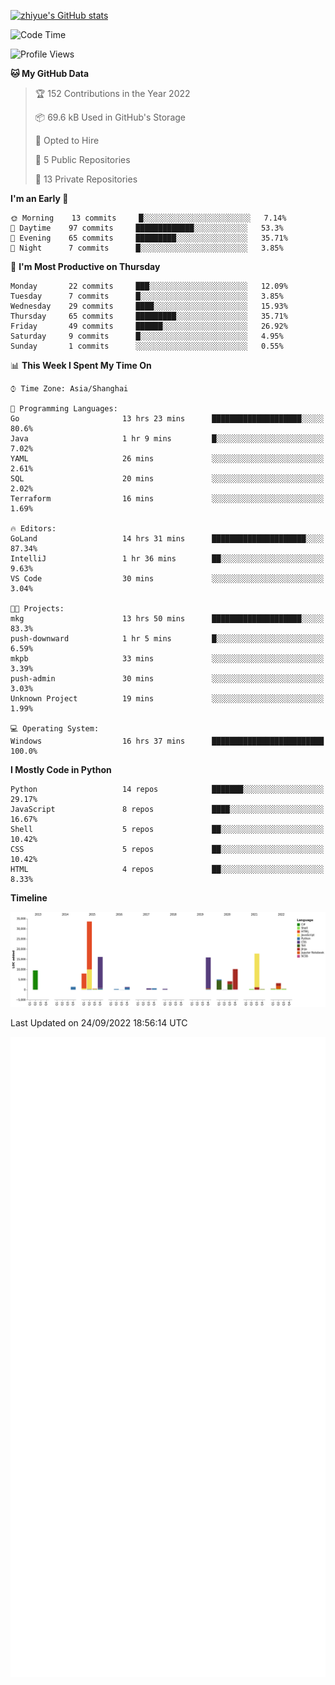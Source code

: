 
[![zhiyue's GitHub stats](https://github-readme-stats.vercel.app/api?username=zhiyue)](https://github.com/anuraghazra/github-readme-stats&&show_icons=true)

<!--START_SECTION:waka-->
![Code Time](http://img.shields.io/badge/Code%20Time-683%20hrs%2017%20mins-blue)

![Profile Views](http://img.shields.io/badge/Profile%20Views-1-blue)

**🐱 My GitHub Data** 

> 🏆 152 Contributions in the Year 2022
 > 
> 📦 69.6 kB Used in GitHub's Storage 
 > 
> 💼 Opted to Hire
 > 
> 📜 5 Public Repositories 
 > 
> 🔑 13 Private Repositories  
 > 
**I'm an Early 🐤** 

```text
🌞 Morning    13 commits     █░░░░░░░░░░░░░░░░░░░░░░░░   7.14% 
🌆 Daytime    97 commits     █████████████░░░░░░░░░░░░   53.3% 
🌃 Evening    65 commits     █████████░░░░░░░░░░░░░░░░   35.71% 
🌙 Night      7 commits      █░░░░░░░░░░░░░░░░░░░░░░░░   3.85%

```
📅 **I'm Most Productive on Thursday** 

```text
Monday       22 commits     ███░░░░░░░░░░░░░░░░░░░░░░   12.09% 
Tuesday      7 commits      █░░░░░░░░░░░░░░░░░░░░░░░░   3.85% 
Wednesday    29 commits     ████░░░░░░░░░░░░░░░░░░░░░   15.93% 
Thursday     65 commits     █████████░░░░░░░░░░░░░░░░   35.71% 
Friday       49 commits     ██████░░░░░░░░░░░░░░░░░░░   26.92% 
Saturday     9 commits      █░░░░░░░░░░░░░░░░░░░░░░░░   4.95% 
Sunday       1 commits      ░░░░░░░░░░░░░░░░░░░░░░░░░   0.55%

```


📊 **This Week I Spent My Time On** 

```text
⌚︎ Time Zone: Asia/Shanghai

💬 Programming Languages: 
Go                       13 hrs 23 mins      ████████████████████░░░░░   80.6% 
Java                     1 hr 9 mins         █░░░░░░░░░░░░░░░░░░░░░░░░   7.02% 
YAML                     26 mins             ░░░░░░░░░░░░░░░░░░░░░░░░░   2.61% 
SQL                      20 mins             ░░░░░░░░░░░░░░░░░░░░░░░░░   2.02% 
Terraform                16 mins             ░░░░░░░░░░░░░░░░░░░░░░░░░   1.69%

🔥 Editors: 
GoLand                   14 hrs 31 mins      █████████████████████░░░░   87.34% 
IntelliJ                 1 hr 36 mins        ██░░░░░░░░░░░░░░░░░░░░░░░   9.63% 
VS Code                  30 mins             ░░░░░░░░░░░░░░░░░░░░░░░░░   3.04%

🐱‍💻 Projects: 
mkg                      13 hrs 50 mins      ████████████████████░░░░░   83.3% 
push-downward            1 hr 5 mins         █░░░░░░░░░░░░░░░░░░░░░░░░   6.59% 
mkpb                     33 mins             ░░░░░░░░░░░░░░░░░░░░░░░░░   3.39% 
push-admin               30 mins             ░░░░░░░░░░░░░░░░░░░░░░░░░   3.03% 
Unknown Project          19 mins             ░░░░░░░░░░░░░░░░░░░░░░░░░   1.99%

💻 Operating System: 
Windows                  16 hrs 37 mins      █████████████████████████   100.0%

```

**I Mostly Code in Python** 

```text
Python                   14 repos            ███████░░░░░░░░░░░░░░░░░░   29.17% 
JavaScript               8 repos             ████░░░░░░░░░░░░░░░░░░░░░   16.67% 
Shell                    5 repos             ██░░░░░░░░░░░░░░░░░░░░░░░   10.42% 
CSS                      5 repos             ██░░░░░░░░░░░░░░░░░░░░░░░   10.42% 
HTML                     4 repos             ██░░░░░░░░░░░░░░░░░░░░░░░   8.33%

```


**Timeline**

![Chart not found](https://raw.githubusercontent.com/zhiyue/zhiyue/main/charts/bar_graph.png) 


 Last Updated on 24/09/2022 18:56:14 UTC
<!--END_SECTION:waka-->

<!-- [![Top Langs](https://github-readme-stats.vercel.app/api/top-langs/?username=zhiyue)](https://github.com/anuraghazra/github-readme-stats) -->

![](./github-metrics.svg)


